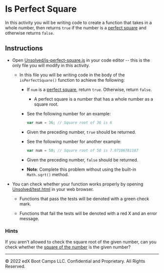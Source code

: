 # Is Perfect Square

In this activity you will be writing code to create a function that takes in a whole number, then returns `true` if the number is a [perfect square](https://en.wikipedia.org/wiki/Square_number) and otherwise returns `false`.

## Instructions

* Open [Unsolved/is-perfect-square.js](Unsolved/is-perfect-square.js) in your code editor -- this is the only file you will modify in this activity.

  * In this file you will be writing code in the body of the `isPerfectSquare()` function to achieve the following:

    * If `num` is a [perfect square](https://en.wikipedia.org/wiki/Square_number), return `true`. Otherwise, return `false`.

      * A perfect square is a number that has a whole number as a square root.

    * See the following number for an example:

      ```js
      var num = 36; // Square root of 36 is 6
      ```

    * Given the preceding number, `true` should be returned.

    * See the following number for another example:

      ```js
      var num = 50; // Square root of 50 is 7.07106781187
      ```

    * Given the preceding number, `false` should be returned.

    * **Note**: Complete this problem without using the built-in `Math.sqrt()` method.

* You can check whether your function works properly by opening [Unsolved/test.html](Unsolved/test.html) in your web browser.

  * Functions that pass the tests will be denoted with a green check mark.

  * Functions that fail the tests will be denoted with a red X and an error message.

### Hints

If you aren't allowed to check the square root of the given number, can you check whether the [square of the number](http://www.math.com/school/subject1/lessons/S1U1L9GL.html) is the given number?

---
© 2022 edX Boot Camps LLC. Confidential and Proprietary. All Rights Reserved.
